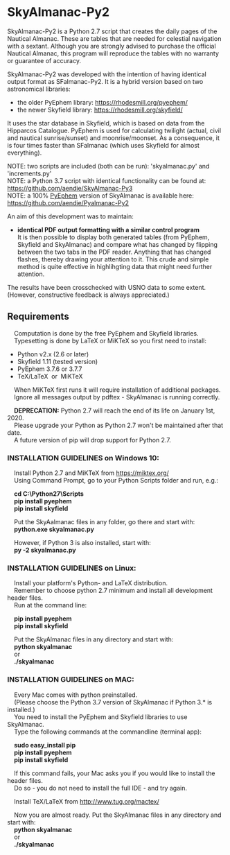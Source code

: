 # SkyAlmanac-Py2

SkyAlmanac-Py2 is a Python 2.7 script that creates the daily pages of the Nautical Almanac. These are tables that are needed for celestial navigation with a sextant. Although you are strongly advised to purchase the official Nautical Almanac, this program will reproduce the tables with no warranty or guarantee of accuracy.

SkyAlmanac-Py2 was developed with the intention of having identical output format as SFalmanac-Py2. It is a hybrid version based on two astronomical libraries:  

* the older PyEphem library:  https://rhodesmill.org/pyephem/
* the newer Skyfield library: https://rhodesmill.org/skyfield/

It uses the star database in Skyfield, which is based on data from the Hipparcos Catalogue. PyEphem is used for calculating twilight (actual, civil and nautical sunrise/sunset) and moonrise/moonset. As a consequence, it is four times faster than SFalmanac (which uses Skyfield for almost everything).

NOTE: two scripts are included (both can be run): 'skyalmanac.py' and 'increments.py'  
NOTE: a Python 3.7 script with identical functionality can be found at:  https://github.com/aendie/SkyAlmanac-Py3  
NOTE: a 100% [PyEphem](https://rhodesmill.org/pyephem/) version of SkyAlmanac is available here:
https://github.com/aendie/Pyalmanac-Py2

An aim of this development was to maintain:

* **identical PDF output formatting with a similar control program**  
	 It is then possible to display both generated tables (from PyEphem, Skyfield and SkyAlmanac) and compare what has changed by flipping between the two tabs in the
	 PDF reader. Anything that has changed flashes, thereby drawing your attention to
	 it. This crude and simple method is quite effective in highlihgting data that
	 might need further attention.

The results have been crosschecked with USNO data to some extent.  
(However, constructive feedback is always appreciated.)


## Requirements

&nbsp;&nbsp;&nbsp;&nbsp;Computation is done by the free PyEphem and Skyfield libraries.  
&nbsp;&nbsp;&nbsp;&nbsp;Typesetting is done by LaTeX or MiKTeX so you first need to install:

* Python v2.x (2.6 or later)
* Skyfield 1.11 (tested version)
* PyEphem 3.7.6 or 3.7.7
* TeX/LaTeX&nbsp;&nbsp;or&nbsp;&nbsp;MiKTeX

&nbsp;&nbsp;&nbsp;&nbsp;When MiKTeX first runs it will require installation of additional packages.  
&nbsp;&nbsp;&nbsp;&nbsp;Ignore all messages output by pdftex - SkyAlmanac is running correctly.  

&nbsp;&nbsp;&nbsp;&nbsp;**DEPRECATION:** Python 2.7 will reach the end of its life on January 1st, 2020.  
&nbsp;&nbsp;&nbsp;&nbsp;Please upgrade your Python as Python 2.7 won't be maintained after that date.  
&nbsp;&nbsp;&nbsp;&nbsp;A future version of pip will drop support for Python 2.7.

### INSTALLATION GUIDELINES on Windows 10:

&nbsp;&nbsp;&nbsp;&nbsp;Install Python 2.7 and MiKTeX from https://miktex.org/  
&nbsp;&nbsp;&nbsp;&nbsp;Using Command Prompt, go to your Python Scripts folder and run, e.g.:

&nbsp;&nbsp;&nbsp;&nbsp;**cd C:\\Python27\\Scripts**  
&nbsp;&nbsp;&nbsp;&nbsp;**pip install pyephem**  
&nbsp;&nbsp;&nbsp;&nbsp;**pip install skyfield**  

&nbsp;&nbsp;&nbsp;&nbsp;Put the SkyAalmanac files in any folder, go there and start with:  
&nbsp;&nbsp;&nbsp;&nbsp;**python.exe skyalmanac.py**  

&nbsp;&nbsp;&nbsp;&nbsp;However, if Python 3 is also installed, start with:  
&nbsp;&nbsp;&nbsp;&nbsp;**py -2 skyalmanac.py**  


### INSTALLATION GUIDELINES on Linux:

&nbsp;&nbsp;&nbsp;&nbsp;Install your platform's Python- and LaTeX distribution.  
&nbsp;&nbsp;&nbsp;&nbsp;Remember to choose python 2.7 minimum and install all development header files.  
&nbsp;&nbsp;&nbsp;&nbsp;Run at the command line:

&nbsp;&nbsp;&nbsp;&nbsp;**pip install pyephem**  
&nbsp;&nbsp;&nbsp;&nbsp;**pip install skyfield**  

&nbsp;&nbsp;&nbsp;&nbsp;Put the SkyAlmanac files in any directory and start with:  
&nbsp;&nbsp;&nbsp;&nbsp;**python skyalmanac**  
&nbsp;&nbsp;&nbsp;&nbsp;or  
&nbsp;&nbsp;&nbsp;&nbsp;**./skyalmanac**


### INSTALLATION GUIDELINES on MAC:

&nbsp;&nbsp;&nbsp;&nbsp;Every Mac comes with python preinstalled.  
&nbsp;&nbsp;&nbsp;&nbsp;(Please choose the Python 3.7 version of SkyAlmanac if Python 3.* is installed.)  
&nbsp;&nbsp;&nbsp;&nbsp;You need to install the PyEphem and Skyfield libraries to use SkyAlmanac.  
&nbsp;&nbsp;&nbsp;&nbsp;Type the following commands at the commandline (terminal app):

&nbsp;&nbsp;&nbsp;&nbsp;**sudo easy_install pip**  
&nbsp;&nbsp;&nbsp;&nbsp;**pip install pyephem**  
&nbsp;&nbsp;&nbsp;&nbsp;**pip install skyfield**

&nbsp;&nbsp;&nbsp;&nbsp;If this command fails, your Mac asks you if you would like to install the header files.  
&nbsp;&nbsp;&nbsp;&nbsp;Do so - you do not need to install the full IDE - and try again.

&nbsp;&nbsp;&nbsp;&nbsp;Install TeX/LaTeX from http://www.tug.org/mactex/

&nbsp;&nbsp;&nbsp;&nbsp;Now you are almost ready. Put the SkyAlmanac files in any directory and start with:  
&nbsp;&nbsp;&nbsp;&nbsp;**python skyalmanac**  
&nbsp;&nbsp;&nbsp;&nbsp;or  
&nbsp;&nbsp;&nbsp;&nbsp;**./skyalmanac**

